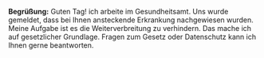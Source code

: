 __Begrüßung:__ Guten Tag! ich arbeite im Gesundheitsamt. Uns wurde gemeldet, dass bei Ihnen ansteckende Erkrankung nachgewiesen wurden. Meine Aufgabe ist es die Weiterverbreitung zu verhindern. Das mache ich auf gesetzlicher Grundlage. Fragen zum Gesetz oder Datenschutz kann ich Ihnen gerne beantworten.
